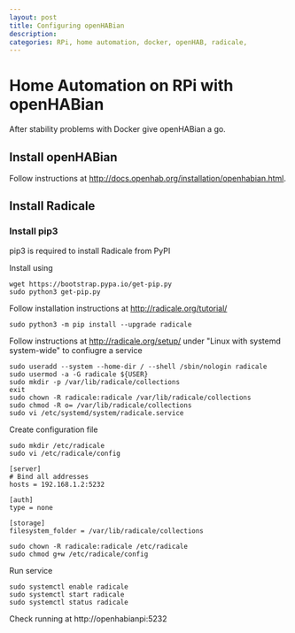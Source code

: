 ```yaml
---
layout: post
title: Configuring openHABian
description:
categories: RPi, home automation, docker, openHAB, radicale,
---
```


# Home Automation on RPi with openHABian

After stability problems with Docker give openHABian a go.

## Install openHABian

Follow instructions at http://docs.openhab.org/installation/openhabian.html.

## Install Radicale

### Install pip3

pip3 is required to install Radicale from PyPI

Install using

```
wget https://bootstrap.pypa.io/get-pip.py
sudo python3 get-pip.py
```

Follow installation instructions at http://radicale.org/tutorial/

```
sudo python3 -m pip install --upgrade radicale
```

Follow instructions at http://radicale.org/setup/ under "Linux with systemd system-wide" to confiugre a service

```
sudo useradd --system --home-dir / --shell /sbin/nologin radicale
sudo usermod -a -G radicale ${USER}
sudo mkdir -p /var/lib/radicale/collections
exit
sudo chown -R radicale:radicale /var/lib/radicale/collections
sudo chmod -R o= /var/lib/radicale/collections
sudo vi /etc/systemd/system/radicale.service
```

Create configuration file

```
sudo mkdir /etc/radicale
sudo vi /etc/radicale/config
```

```
[server]
# Bind all addresses
hosts = 192.168.1.2:5232

[auth]
type = none

[storage]
filesystem_folder = /var/lib/radicale/collections
```

```
sudo chown -R radicale:radicale /etc/radicale
sudo chmod g+w /etc/radicale/config
```

Run service

```
sudo systemctl enable radicale
sudo systemctl start radicale
sudo systemctl status radicale
```

Check running at http://openhabianpi:5232

